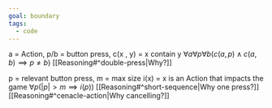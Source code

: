 ```yaml
---
goal: boundary
tags:
  - code
---
```


 a = Action, 
p/b = button press,
c(x , y) = x contain y
$\forall a \forall p \forall b(c(a,p)\land c(a,b)\implies p\neq b)$ [[Reasoning#^double-press|Why?]]

p = relevant button press, m = max size
i(x) = x is an Action that impacts the game
$\forall p(|p|>m \implies i(p))$ [[Reasoning#^short-sequence|Why one press?]] [[Reasoning#^cenacle-action|Why cancelling?]] 
